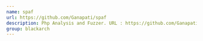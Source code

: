 ```yaml
---
name: spaf
url: https://github.com/Ganapati/spaf
description: Php Analysis and Fuzzer. URL : https://github.com/Ganapati/spaf Groups : blackarch blackarch-webapp blackarch-fuzzer blackarch-code-audit
group: blackarch
---
```

